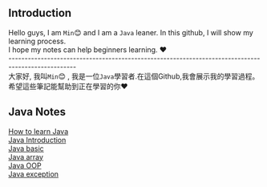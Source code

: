 ## Introduction
Hello guys, I am `Min`:blush: and I am a `Java` leaner. In this github, I will show my learning process.  
I hope my notes can help beginners learning. :heart:  
\---------------------------------------------------------------------------------------------------  
大家好, 我叫`Min`:blush: , 我是一位`Java`學習者.在這個Github,我會展示我的學習過程。  
希望這些筆記能幫助到正在學習的你:heart:

## Java Notes
[How to learn Java](minfile/minfile/Ch1_HowLearningJava.md)  
[Java Introduction](minfile/Ch2HelloJava.md)  
[Java basic](https://github.com/minfile/minfile/blob/5a67622c4a1016ab332bda215f16982065ae72fc/Ch3Basic1.md)  
[Java array](notes/Ch4Array.md)  
[Java OOP](notes/Ch5OOP.md)  
[Java exception](https://github.com/minfile/minfile/blob/59533ea5a2be68333306e96fb0413df802150a0c/notes/Ch6%20Exception.md)
<!---
minfile/minfile is a ✨ special ✨ repository because its `README.md` (this file) appears on your GitHub profile.
You can click the Preview link to take a look at your changes.
--->

